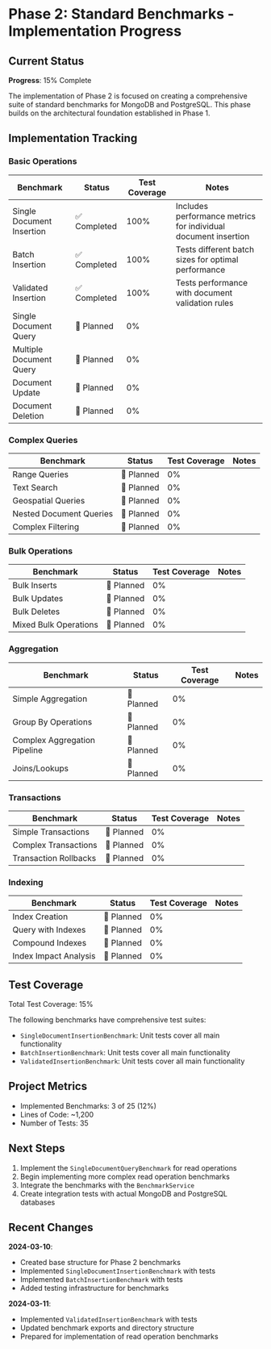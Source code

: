 # Phase 2: Standard Benchmarks - Implementation Progress

## Current Status

**Progress**: 15% Complete

The implementation of Phase 2 is focused on creating a comprehensive suite of standard benchmarks for MongoDB and PostgreSQL. This phase builds on the architectural foundation established in Phase 1.

## Implementation Tracking

### Basic Operations

| Benchmark | Status | Test Coverage | Notes |
|-----------|--------|---------------|-------|
| Single Document Insertion | ✅ Completed | 100% | Includes performance metrics for individual document insertion |
| Batch Insertion | ✅ Completed | 100% | Tests different batch sizes for optimal performance |
| Validated Insertion | ✅ Completed | 100% | Tests performance with document validation rules |
| Single Document Query | 📝 Planned | 0% | |
| Multiple Document Query | 📝 Planned | 0% | |
| Document Update | 📝 Planned | 0% | |
| Document Deletion | 📝 Planned | 0% | |

### Complex Queries

| Benchmark | Status | Test Coverage | Notes |
|-----------|--------|---------------|-------|
| Range Queries | 📝 Planned | 0% | |
| Text Search | 📝 Planned | 0% | |
| Geospatial Queries | 📝 Planned | 0% | |
| Nested Document Queries | 📝 Planned | 0% | |
| Complex Filtering | 📝 Planned | 0% | |

### Bulk Operations

| Benchmark | Status | Test Coverage | Notes |
|-----------|--------|---------------|-------|
| Bulk Inserts | 📝 Planned | 0% | |
| Bulk Updates | 📝 Planned | 0% | |
| Bulk Deletes | 📝 Planned | 0% | |
| Mixed Bulk Operations | 📝 Planned | 0% | |

### Aggregation

| Benchmark | Status | Test Coverage | Notes |
|-----------|--------|---------------|-------|
| Simple Aggregation | 📝 Planned | 0% | |
| Group By Operations | 📝 Planned | 0% | |
| Complex Aggregation Pipeline | 📝 Planned | 0% | |
| Joins/Lookups | 📝 Planned | 0% | |

### Transactions

| Benchmark | Status | Test Coverage | Notes |
|-----------|--------|---------------|-------|
| Simple Transactions | 📝 Planned | 0% | |
| Complex Transactions | 📝 Planned | 0% | |
| Transaction Rollbacks | 📝 Planned | 0% | |

### Indexing

| Benchmark | Status | Test Coverage | Notes |
|-----------|--------|---------------|-------|
| Index Creation | 📝 Planned | 0% | |
| Query with Indexes | 📝 Planned | 0% | |
| Compound Indexes | 📝 Planned | 0% | |
| Index Impact Analysis | 📝 Planned | 0% | |

## Test Coverage

Total Test Coverage: 15%

The following benchmarks have comprehensive test suites:
- `SingleDocumentInsertionBenchmark`: Unit tests cover all main functionality
- `BatchInsertionBenchmark`: Unit tests cover all main functionality
- `ValidatedInsertionBenchmark`: Unit tests cover all main functionality

## Project Metrics

- Implemented Benchmarks: 3 of 25 (12%)
- Lines of Code: ~1,200
- Number of Tests: 35

## Next Steps

1. Implement the `SingleDocumentQueryBenchmark` for read operations
2. Begin implementing more complex read operation benchmarks
3. Integrate the benchmarks with the `BenchmarkService`
4. Create integration tests with actual MongoDB and PostgreSQL databases

## Recent Changes

**2024-03-10**:
- Created base structure for Phase 2 benchmarks
- Implemented `SingleDocumentInsertionBenchmark` with tests
- Implemented `BatchInsertionBenchmark` with tests
- Added testing infrastructure for benchmarks

**2024-03-11**:
- Implemented `ValidatedInsertionBenchmark` with tests
- Updated benchmark exports and directory structure
- Prepared for implementation of read operation benchmarks 